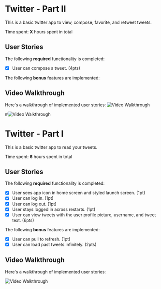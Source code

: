 # Twitter - Part II

This is a basic twitter app to view, compose, favorite, and retweet tweets.

Time spent: **X** hours spent in total

## User Stories

The following **required** functionality is completed:

- [X] User can compose a tweet. (4pts)


The following **bonus** features are implemented:



## Video Walkthrough

Here's a walkthrough of implemented user stories:
<img src='https://imgur.com/a/IhGv2lL.gif' width='' alt='Video Walkthrough' />

#<img src='https://imgur.com/a/IhGv2lL.gif' title='Video Walkthrough' width='' alt='Video Walkthrough' />



# Twitter - Part I

This is a basic twitter app to read your tweets.

Time spent: **6** hours spent in total

## User Stories

The following **required** functionality is completed:

- [x] User sees app icon in home screen and styled launch screen. (1pt)
- [x] User can log in. (1pt)
- [x] User can log out. (1pt)
- [x] User stays logged in across restarts. (1pt)
- [x] User can view tweets with the user profile picture, username, and tweet text. (6pts)

The following **bonus** features are implemented:

- [x] User can pull to refresh. (1pt)
- [x] User can load past tweets infinitely. (2pts)

## Video Walkthrough

Here's a walkthrough of implemented user stories:


<img src='https://i.imgur.com/SVQvE51.gif' width='' alt='Video Walkthrough' />

